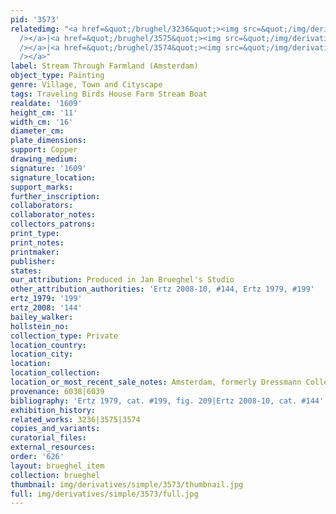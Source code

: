 ```yaml
---
pid: '3573'
relatedimg: "<a href=&quot;/brughel/3236&quot;><img src=&quot;/img/derivatives/simple/3236/thumbnail.jpg&quot;
  /></a>|<a href=&quot;/brughel/3575&quot;><img src=&quot;/img/derivatives/simple/3575/thumbnail.jpg&quot;
  /></a>|<a href=&quot;/brughel/3574&quot;><img src=&quot;/img/derivatives/simple/3574/thumbnail.jpg&quot;
  /></a>"
label: Stream Through Farmland (Amsterdam)
object_type: Painting
genre: Village, Town and Cityscape
tags: Traveling Birds House Farm Stream Boat
realdate: '1609'
height_cm: '11'
width_cm: '16'
diameter_cm: 
plate_dimensions: 
support: Copper
drawing_medium: 
signature: '1609'
signature_location: 
support_marks: 
further_inscription: 
collaborators: 
collaborator_notes: 
collectors_patrons: 
print_type: 
print_notes: 
printmaker: 
publisher: 
states: 
our_attribution: Produced in Jan Brueghel's Studio
other_attribution_authorities: 'Ertz 2008-10, #144, Ertz 1979, #199'
ertz_1979: '199'
ertz_2008: '144'
bailey_walker: 
hollstein_no: 
collection_type: Private
location_country: 
location_city: 
location: 
location_collection: 
location_or_most_recent_sale_notes: Amsterdam, formerly Dressmann Collection 1934
provenance: 6038|6039
bibliography: 'Ertz 1979, cat. #199, fig. 209|Ertz 2008-10, cat. #144'
exhibition_history: 
related_works: 3236|3575|3574
copies_and_variants: 
curatorial_files: 
external_resources: 
order: '626'
layout: brueghel_item
collection: brueghel
thumbnail: img/derivatives/simple/3573/thumbnail.jpg
full: img/derivatives/simple/3573/full.jpg
---
```

